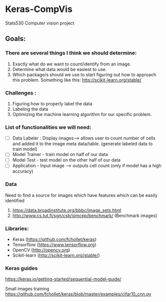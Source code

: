 # Keras-CompVis
Stats530 Computer vision project

## Goals:
### There are several things I think we should determine:
1. Exactly what do we want to count/identify from an image.
2. Determine what data would be easiest to use.
3. Which package/s should we use to start figuring out how to approach this problem.
    Something like this: http://scikit-learn.org/stable/  

### Challenges :
1. Figuring how to properly label the data
2. Labeling the data
3. Optimizing the machine learning algorithm for our specific problem.

### List of functionalities we will need:
- [ ] Data Labeler : Display images--> allows user to count number of cells and added it to the image meta data/table. (generate labeled data to train model)
- [ ] Model Trainer - train model on half of our data
- [ ] Model Test - test model on the other half of our data
- [ ] Application - Input image --> outputs cell count (only if model has a high accuracy)

### Data  
Need to find a source for images which have features which can be easily identified
1. https://data.broadinstitute.org/bbbc/image_sets.html
2. http://www.cs.tut.fi/sgn/csb/simcep/benchmark/ (Benchmark images)

### Libraries:
- Keras (https://github.com/fchollet/keras)
- Tensorflow (https://www.tensorflow.org)
- OpenCV (http://opencv.org)
- Scikit-learn (http://scikit-learn.org/stable/)

### Keras guides
https://keras.io/getting-started/sequential-model-guide/

Small images training
https://github.com/fchollet/keras/blob/master/examples/cifar10_cnn.py

